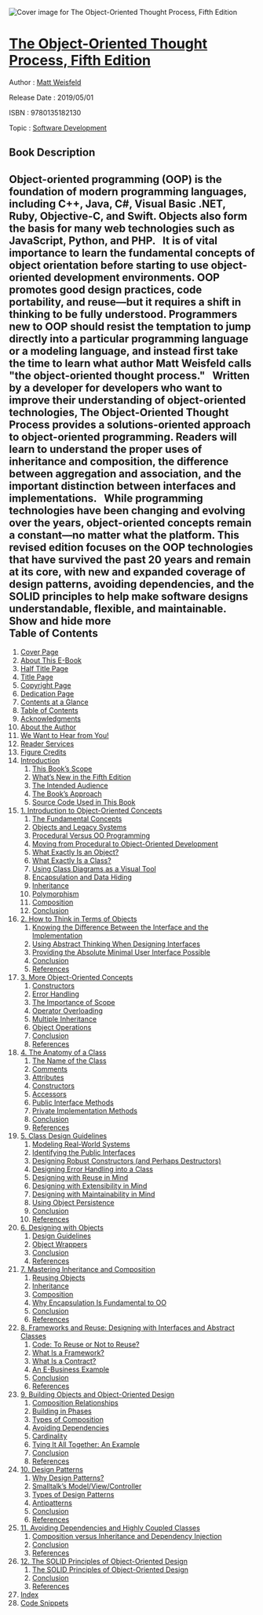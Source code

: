 ![Cover image for The Object-Oriented Thought Process, Fifth Edition](https://imgdetail.ebookreading.net/cover/cover/software_development/EB9780135182130.jpg)

[The Object-Oriented Thought Process, Fifth Edition](https://ebookreading.net/view/book/The+Object-Oriented+Thought+Process%2C+Fifth+Edition-EB9780135182130_1.html "The Object-Oriented Thought Process, Fifth Edition")
====================================================================================================================

Author : [Matt Weisfeld](https://ebookreading.net/search/author/Matt+Weisfeld)

Release Date : 2019/05/01

ISBN : 9780135182130

Topic : [Software Development](https://ebookreading.net/search/category/software-development)

Book Description
-----------------

 Object-oriented programming (OOP) is the foundation of modern programming languages, including C++, Java, C#, Visual Basic .NET, Ruby, Objective-C, and Swift. Objects also form the basis for many web technologies such as JavaScript, Python, and PHP.
 
It is of vital importance to learn the fundamental concepts of object orientation before starting to use object-oriented development environments. OOP promotes good design practices, code portability, and reuse—but it requires a shift in thinking to be fully understood. Programmers new to OOP should resist the temptation to jump directly into a particular programming language or a modeling language, and instead first take the time to learn what author Matt Weisfeld calls "the object-oriented thought process."
 
Written by a developer for developers who want to improve their understanding of object-oriented technologies, The Object-Oriented Thought Process provides a solutions-oriented approach to object-oriented programming. Readers will learn to understand the proper uses of inheritance and composition, the difference between aggregation and association, and the important distinction between interfaces and implementations.
 
While programming technologies have been changing and evolving over the years, object-oriented concepts remain a constant—no matter what the platform. This revised edition focuses on the OOP technologies that have survived the past 20 years and remain at its core, with new and expanded coverage of design patterns, avoiding dependencies, and the SOLID principles to help make software designs understandable, flexible, and maintainable.
        Show and hide more                
Table of Contents
-----------------

1. [Cover Page](https://ebookreading.net/view/book/The+Object-Oriented+Thought+Process%2C+Fifth+Edition-EB9780135182130_1.html)
1. [About This E-Book](https://ebookreading.net/view/book/The+Object-Oriented+Thought+Process%2C+Fifth+Edition-EB9780135182130_2.html#pref00)
1. [Half Title Page](https://ebookreading.net/view/book/The+Object-Oriented+Thought+Process%2C+Fifth+Edition-EB9780135182130_4.html)
1. [Title Page](https://ebookreading.net/view/book/The+Object-Oriented+Thought+Process%2C+Fifth+Edition-EB9780135182130_5.html)
1. [Copyright Page](https://ebookreading.net/view/book/The+Object-Oriented+Thought+Process%2C+Fifth+Edition-EB9780135182130_6.html)
1. [Dedication Page](https://ebookreading.net/view/book/The+Object-Oriented+Thought+Process%2C+Fifth+Edition-EB9780135182130_7.html#ded01)
1. [Contents at a Glance](https://ebookreading.net/view/book/The+Object-Oriented+Thought+Process%2C+Fifth+Edition-EB9780135182130_8.html#toc01)
1. [Table of Contents](https://ebookreading.net/view/book/The+Object-Oriented+Thought+Process%2C+Fifth+Edition-EB9780135182130_9.html#toc)
1. [Acknowledgments](https://ebookreading.net/view/book/The+Object-Oriented+Thought+Process%2C+Fifth+Edition-EB9780135182130_10.html#pref01)
1. [About the Author](https://ebookreading.net/view/book/The+Object-Oriented+Thought+Process%2C+Fifth+Edition-EB9780135182130_11.html#pref02)
1. [We Want to Hear from You!](https://ebookreading.net/view/book/The+Object-Oriented+Thought+Process%2C+Fifth+Edition-EB9780135182130_12.html#pref03)
1. [Reader Services](https://ebookreading.net/view/book/The+Object-Oriented+Thought+Process%2C+Fifth+Edition-EB9780135182130_13.html#pref04)
1. [Figure Credits](https://ebookreading.net/view/book/The+Object-Oriented+Thought+Process%2C+Fifth+Edition-EB9780135182130_14.html#pref05)
1. [Introduction](https://ebookreading.net/view/book/The+Object-Oriented+Thought+Process%2C+Fifth+Edition-EB9780135182130_15.html#ch00)
    1. [This Book’s Scope](https://ebookreading.net/view/book/The+Object-Oriented+Thought+Process%2C+Fifth+Edition-EB9780135182130_15.html#ch00lev1sec1)
    1. [What’s New in the Fifth Edition](https://ebookreading.net/view/book/The+Object-Oriented+Thought+Process%2C+Fifth+Edition-EB9780135182130_15.html#ch00lev1sec2)
    1. [The Intended Audience](https://ebookreading.net/view/book/The+Object-Oriented+Thought+Process%2C+Fifth+Edition-EB9780135182130_15.html#ch00lev1sec3)
    1. [The Book’s Approach](https://ebookreading.net/view/book/The+Object-Oriented+Thought+Process%2C+Fifth+Edition-EB9780135182130_15.html#ch00lev1sec4)
    1. [Source Code Used in This Book](https://ebookreading.net/view/book/The+Object-Oriented+Thought+Process%2C+Fifth+Edition-EB9780135182130_15.html#ch00lev1sec5)
1. [1. Introduction to Object-Oriented Concepts](https://ebookreading.net/view/book/The+Object-Oriented+Thought+Process%2C+Fifth+Edition-EB9780135182130_16.html#ch01)
    1. [The Fundamental Concepts](https://ebookreading.net/view/book/The+Object-Oriented+Thought+Process%2C+Fifth+Edition-EB9780135182130_16.html#ch01lev1sec1)
    1. [Objects and Legacy Systems](https://ebookreading.net/view/book/The+Object-Oriented+Thought+Process%2C+Fifth+Edition-EB9780135182130_16.html#ch01lev1sec2)
    1. [Procedural Versus OO Programming](https://ebookreading.net/view/book/The+Object-Oriented+Thought+Process%2C+Fifth+Edition-EB9780135182130_16.html#ch01lev1sec3)
    1. [Moving from Procedural to Object-Oriented Development](https://ebookreading.net/view/book/The+Object-Oriented+Thought+Process%2C+Fifth+Edition-EB9780135182130_16.html#ch01lev1sec4)
    1. [What Exactly Is an Object?](https://ebookreading.net/view/book/The+Object-Oriented+Thought+Process%2C+Fifth+Edition-EB9780135182130_16.html#ch01lev1sec5)
    1. [What Exactly Is a Class?](https://ebookreading.net/view/book/The+Object-Oriented+Thought+Process%2C+Fifth+Edition-EB9780135182130_16.html#ch01lev1sec6)
    1. [Using Class Diagrams as a Visual Tool](https://ebookreading.net/view/book/The+Object-Oriented+Thought+Process%2C+Fifth+Edition-EB9780135182130_16.html#ch01lev1sec7)
    1. [Encapsulation and Data Hiding](https://ebookreading.net/view/book/The+Object-Oriented+Thought+Process%2C+Fifth+Edition-EB9780135182130_16.html#ch01lev1sec8)
    1. [Inheritance](https://ebookreading.net/view/book/The+Object-Oriented+Thought+Process%2C+Fifth+Edition-EB9780135182130_16.html#ch01lev1sec9)
    1. [Polymorphism](https://ebookreading.net/view/book/The+Object-Oriented+Thought+Process%2C+Fifth+Edition-EB9780135182130_16.html#ch01lev1sec10)
    1. [Composition](https://ebookreading.net/view/book/The+Object-Oriented+Thought+Process%2C+Fifth+Edition-EB9780135182130_16.html#ch01lev1sec11)
    1. [Conclusion](https://ebookreading.net/view/book/The+Object-Oriented+Thought+Process%2C+Fifth+Edition-EB9780135182130_16.html#ch01lev1sec12)
1. [2. How to Think in Terms of Objects](https://ebookreading.net/view/book/The+Object-Oriented+Thought+Process%2C+Fifth+Edition-EB9780135182130_17.html#ch02)
    1. [Knowing the Difference Between the Interface and the Implementation](https://ebookreading.net/view/book/The+Object-Oriented+Thought+Process%2C+Fifth+Edition-EB9780135182130_17.html#ch02lev1sec1)
    1. [Using Abstract Thinking When Designing Interfaces](https://ebookreading.net/view/book/The+Object-Oriented+Thought+Process%2C+Fifth+Edition-EB9780135182130_17.html#ch02lev1sec3)
    1. [Providing the Absolute Minimal User Interface Possible](https://ebookreading.net/view/book/The+Object-Oriented+Thought+Process%2C+Fifth+Edition-EB9780135182130_17.html#ch02lev1sec4)
    1. [Conclusion](https://ebookreading.net/view/book/The+Object-Oriented+Thought+Process%2C+Fifth+Edition-EB9780135182130_17.html#ch02lev1sec6)
    1. [References](https://ebookreading.net/view/book/The+Object-Oriented+Thought+Process%2C+Fifth+Edition-EB9780135182130_17.html#ch02lev1sec7)
1. [3. More Object-Oriented Concepts](https://ebookreading.net/view/book/The+Object-Oriented+Thought+Process%2C+Fifth+Edition-EB9780135182130_18.html#ch03)
    1. [Constructors](https://ebookreading.net/view/book/The+Object-Oriented+Thought+Process%2C+Fifth+Edition-EB9780135182130_18.html#ch03lev1sec1)
    1. [Error Handling](https://ebookreading.net/view/book/The+Object-Oriented+Thought+Process%2C+Fifth+Edition-EB9780135182130_18.html#ch03lev1sec4)
    1. [The Importance of Scope](https://ebookreading.net/view/book/The+Object-Oriented+Thought+Process%2C+Fifth+Edition-EB9780135182130_18.html#ch03lev1sec5)
    1. [Operator Overloading](https://ebookreading.net/view/book/The+Object-Oriented+Thought+Process%2C+Fifth+Edition-EB9780135182130_18.html#ch03lev1sec6)
    1. [Multiple Inheritance](https://ebookreading.net/view/book/The+Object-Oriented+Thought+Process%2C+Fifth+Edition-EB9780135182130_18.html#ch03lev1sec7)
    1. [Object Operations](https://ebookreading.net/view/book/The+Object-Oriented+Thought+Process%2C+Fifth+Edition-EB9780135182130_18.html#ch03lev1sec8)
    1. [Conclusion](https://ebookreading.net/view/book/The+Object-Oriented+Thought+Process%2C+Fifth+Edition-EB9780135182130_18.html#ch03lev1sec9)
    1. [References](https://ebookreading.net/view/book/The+Object-Oriented+Thought+Process%2C+Fifth+Edition-EB9780135182130_18.html#ch03lev1sec10)
1. [4. The Anatomy of a Class](https://ebookreading.net/view/book/The+Object-Oriented+Thought+Process%2C+Fifth+Edition-EB9780135182130_19.html#ch04)
    1. [The Name of the Class](https://ebookreading.net/view/book/The+Object-Oriented+Thought+Process%2C+Fifth+Edition-EB9780135182130_19.html#ch04lev1sec1)
    1. [Comments](https://ebookreading.net/view/book/The+Object-Oriented+Thought+Process%2C+Fifth+Edition-EB9780135182130_19.html#ch04lev1sec2)
    1. [Attributes](https://ebookreading.net/view/book/The+Object-Oriented+Thought+Process%2C+Fifth+Edition-EB9780135182130_19.html#ch04lev1sec3)
    1. [Constructors](https://ebookreading.net/view/book/The+Object-Oriented+Thought+Process%2C+Fifth+Edition-EB9780135182130_19.html#ch04lev1sec4)
    1. [Accessors](https://ebookreading.net/view/book/The+Object-Oriented+Thought+Process%2C+Fifth+Edition-EB9780135182130_19.html#ch04lev1sec5)
    1. [Public Interface Methods](https://ebookreading.net/view/book/The+Object-Oriented+Thought+Process%2C+Fifth+Edition-EB9780135182130_19.html#ch04lev1sec6)
    1. [Private Implementation Methods](https://ebookreading.net/view/book/The+Object-Oriented+Thought+Process%2C+Fifth+Edition-EB9780135182130_19.html#ch04lev1sec7)
    1. [Conclusion](https://ebookreading.net/view/book/The+Object-Oriented+Thought+Process%2C+Fifth+Edition-EB9780135182130_19.html#ch04lev1sec8)
    1. [References](https://ebookreading.net/view/book/The+Object-Oriented+Thought+Process%2C+Fifth+Edition-EB9780135182130_19.html#ch04lev1sec9)
1. [5. Class Design Guidelines](https://ebookreading.net/view/book/The+Object-Oriented+Thought+Process%2C+Fifth+Edition-EB9780135182130_20.html#ch05)
    1. [Modeling Real-World Systems](https://ebookreading.net/view/book/The+Object-Oriented+Thought+Process%2C+Fifth+Edition-EB9780135182130_20.html#ch05lev1sec1)
    1. [Identifying the Public Interfaces](https://ebookreading.net/view/book/The+Object-Oriented+Thought+Process%2C+Fifth+Edition-EB9780135182130_20.html#ch05lev1sec2)
    1. [Designing Robust Constructors (and Perhaps Destructors)](https://ebookreading.net/view/book/The+Object-Oriented+Thought+Process%2C+Fifth+Edition-EB9780135182130_20.html#ch05lev1sec3)
    1. [Designing Error Handling into a Class](https://ebookreading.net/view/book/The+Object-Oriented+Thought+Process%2C+Fifth+Edition-EB9780135182130_20.html#ch05lev1sec4)
    1. [Designing with Reuse in Mind](https://ebookreading.net/view/book/The+Object-Oriented+Thought+Process%2C+Fifth+Edition-EB9780135182130_20.html#ch05lev1sec5)
    1. [Designing with Extensibility in Mind](https://ebookreading.net/view/book/The+Object-Oriented+Thought+Process%2C+Fifth+Edition-EB9780135182130_20.html#ch05lev1sec6)
    1. [Designing with Maintainability in Mind](https://ebookreading.net/view/book/The+Object-Oriented+Thought+Process%2C+Fifth+Edition-EB9780135182130_20.html#ch05lev1sec7)
    1. [Using Object Persistence](https://ebookreading.net/view/book/The+Object-Oriented+Thought+Process%2C+Fifth+Edition-EB9780135182130_20.html#ch05lev1sec8)
    1. [Conclusion](https://ebookreading.net/view/book/The+Object-Oriented+Thought+Process%2C+Fifth+Edition-EB9780135182130_20.html#ch05lev1sec9)
    1. [References](https://ebookreading.net/view/book/The+Object-Oriented+Thought+Process%2C+Fifth+Edition-EB9780135182130_20.html#ch05lev1sec10)
1. [6. Designing with Objects](https://ebookreading.net/view/book/The+Object-Oriented+Thought+Process%2C+Fifth+Edition-EB9780135182130_21.html#ch06)
    1. [Design Guidelines](https://ebookreading.net/view/book/The+Object-Oriented+Thought+Process%2C+Fifth+Edition-EB9780135182130_21.html#ch06lev1sec1)
    1. [Object Wrappers](https://ebookreading.net/view/book/The+Object-Oriented+Thought+Process%2C+Fifth+Edition-EB9780135182130_21.html#ch06lev1sec2)
    1. [Conclusion](https://ebookreading.net/view/book/The+Object-Oriented+Thought+Process%2C+Fifth+Edition-EB9780135182130_21.html#ch06lev1sec3)
    1. [References](https://ebookreading.net/view/book/The+Object-Oriented+Thought+Process%2C+Fifth+Edition-EB9780135182130_21.html#ch06lev1sec4)
1. [7. Mastering Inheritance and Composition](https://ebookreading.net/view/book/The+Object-Oriented+Thought+Process%2C+Fifth+Edition-EB9780135182130_22.html#ch07)
    1. [Reusing Objects](https://ebookreading.net/view/book/The+Object-Oriented+Thought+Process%2C+Fifth+Edition-EB9780135182130_22.html#ch07lev1sec1)
    1. [Inheritance](https://ebookreading.net/view/book/The+Object-Oriented+Thought+Process%2C+Fifth+Edition-EB9780135182130_22.html#ch07lev1sec2)
    1. [Composition](https://ebookreading.net/view/book/The+Object-Oriented+Thought+Process%2C+Fifth+Edition-EB9780135182130_22.html#ch07lev1sec4)
    1. [Why Encapsulation Is Fundamental to OO](https://ebookreading.net/view/book/The+Object-Oriented+Thought+Process%2C+Fifth+Edition-EB9780135182130_22.html#ch07lev1sec5)
    1. [Conclusion](https://ebookreading.net/view/book/The+Object-Oriented+Thought+Process%2C+Fifth+Edition-EB9780135182130_22.html#ch07lev1sec6)
    1. [References](https://ebookreading.net/view/book/The+Object-Oriented+Thought+Process%2C+Fifth+Edition-EB9780135182130_22.html#ch07lev1sec7)
1. [8. Frameworks and Reuse: Designing with Interfaces and Abstract Classes](https://ebookreading.net/view/book/The+Object-Oriented+Thought+Process%2C+Fifth+Edition-EB9780135182130_23.html#ch08)
    1. [Code: To Reuse or Not to Reuse?](https://ebookreading.net/view/book/The+Object-Oriented+Thought+Process%2C+Fifth+Edition-EB9780135182130_23.html#ch08lev1sec1)
    1. [What Is a Framework?](https://ebookreading.net/view/book/The+Object-Oriented+Thought+Process%2C+Fifth+Edition-EB9780135182130_23.html#ch08lev1sec2)
    1. [What Is a Contract?](https://ebookreading.net/view/book/The+Object-Oriented+Thought+Process%2C+Fifth+Edition-EB9780135182130_23.html#ch08lev1sec3)
    1. [An E-Business Example](https://ebookreading.net/view/book/The+Object-Oriented+Thought+Process%2C+Fifth+Edition-EB9780135182130_23.html#ch08lev1sec4)
    1. [Conclusion](https://ebookreading.net/view/book/The+Object-Oriented+Thought+Process%2C+Fifth+Edition-EB9780135182130_23.html#ch08lev1sec5)
    1. [References](https://ebookreading.net/view/book/The+Object-Oriented+Thought+Process%2C+Fifth+Edition-EB9780135182130_23.html#ch08lev1sec6)
1. [9. Building Objects and Object-Oriented Design](https://ebookreading.net/view/book/The+Object-Oriented+Thought+Process%2C+Fifth+Edition-EB9780135182130_24.html#ch09)
    1. [Composition Relationships](https://ebookreading.net/view/book/The+Object-Oriented+Thought+Process%2C+Fifth+Edition-EB9780135182130_24.html#ch09lev1sec1)
    1. [Building in Phases](https://ebookreading.net/view/book/The+Object-Oriented+Thought+Process%2C+Fifth+Edition-EB9780135182130_24.html#ch09lev1sec2)
    1. [Types of Composition](https://ebookreading.net/view/book/The+Object-Oriented+Thought+Process%2C+Fifth+Edition-EB9780135182130_24.html#ch09lev1sec3)
    1. [Avoiding Dependencies](https://ebookreading.net/view/book/The+Object-Oriented+Thought+Process%2C+Fifth+Edition-EB9780135182130_24.html#ch09lev1sec4)
    1. [Cardinality](https://ebookreading.net/view/book/The+Object-Oriented+Thought+Process%2C+Fifth+Edition-EB9780135182130_24.html#ch09lev1sec5)
    1. [Tying It All Together: An Example](https://ebookreading.net/view/book/The+Object-Oriented+Thought+Process%2C+Fifth+Edition-EB9780135182130_24.html#ch09lev1sec6)
    1. [Conclusion](https://ebookreading.net/view/book/The+Object-Oriented+Thought+Process%2C+Fifth+Edition-EB9780135182130_24.html#ch09lev1sec7)
    1. [References](https://ebookreading.net/view/book/The+Object-Oriented+Thought+Process%2C+Fifth+Edition-EB9780135182130_24.html#ch09lev1sec8)
1. [10. Design Patterns](https://ebookreading.net/view/book/The+Object-Oriented+Thought+Process%2C+Fifth+Edition-EB9780135182130_25.html#ch10)
    1. [Why Design Patterns?](https://ebookreading.net/view/book/The+Object-Oriented+Thought+Process%2C+Fifth+Edition-EB9780135182130_25.html#ch10lev1sec1)
    1. [Smalltalk’s Model/View/Controller](https://ebookreading.net/view/book/The+Object-Oriented+Thought+Process%2C+Fifth+Edition-EB9780135182130_25.html#ch10lev1sec2)
    1. [Types of Design Patterns](https://ebookreading.net/view/book/The+Object-Oriented+Thought+Process%2C+Fifth+Edition-EB9780135182130_25.html#ch10lev1sec3)
    1. [Antipatterns](https://ebookreading.net/view/book/The+Object-Oriented+Thought+Process%2C+Fifth+Edition-EB9780135182130_25.html#ch10lev1sec4)
    1. [Conclusion](https://ebookreading.net/view/book/The+Object-Oriented+Thought+Process%2C+Fifth+Edition-EB9780135182130_25.html#ch10lev1sec5)
    1. [References](https://ebookreading.net/view/book/The+Object-Oriented+Thought+Process%2C+Fifth+Edition-EB9780135182130_25.html#ch10lev1sec6)
1. [11. Avoiding Dependencies and Highly Coupled Classes](https://ebookreading.net/view/book/The+Object-Oriented+Thought+Process%2C+Fifth+Edition-EB9780135182130_26.html#ch11)
    1. [Composition versus Inheritance and Dependency Injection](https://ebookreading.net/view/book/The+Object-Oriented+Thought+Process%2C+Fifth+Edition-EB9780135182130_26.html#ch11lev1sec1)
    1. [Conclusion](https://ebookreading.net/view/book/The+Object-Oriented+Thought+Process%2C+Fifth+Edition-EB9780135182130_26.html#ch11lev1sec2)
    1. [References](https://ebookreading.net/view/book/The+Object-Oriented+Thought+Process%2C+Fifth+Edition-EB9780135182130_26.html#ch11lev1sec3)
1. [12. The SOLID Principles of Object-Oriented Design](https://ebookreading.net/view/book/The+Object-Oriented+Thought+Process%2C+Fifth+Edition-EB9780135182130_27.html#ch12)
    1. [The SOLID Principles of Object-Oriented Design](https://ebookreading.net/view/book/The+Object-Oriented+Thought+Process%2C+Fifth+Edition-EB9780135182130_27.html#ch12lev1sec1)
    1. [Conclusion](https://ebookreading.net/view/book/The+Object-Oriented+Thought+Process%2C+Fifth+Edition-EB9780135182130_27.html#ch12lev1sec2)
    1. [References](https://ebookreading.net/view/book/The+Object-Oriented+Thought+Process%2C+Fifth+Edition-EB9780135182130_27.html#ch12lev1sec3)
1. [Index](https://ebookreading.net/view/book/The+Object-Oriented+Thought+Process%2C+Fifth+Edition-EB9780135182130_28.html#index)
1. [Code Snippets](https://ebookreading.net/view/book/The+Object-Oriented+Thought+Process%2C+Fifth+Edition-EB9780135182130_30.html#ch01_images)
